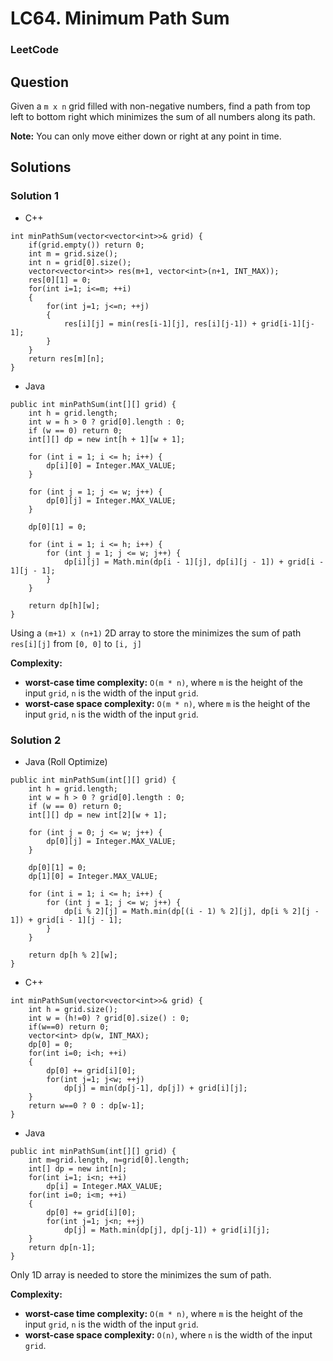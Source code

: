 # LC64. Minimum Path Sum

### LeetCode

## Question

Given a `m x n` grid filled with non-negative numbers, find a path from top left to bottom right which minimizes the sum of all numbers along its path.

**Note:** You can only move either down or right at any point in time.

## Solutions

### Solution 1

* C++
```
int minPathSum(vector<vector<int>>& grid) {
    if(grid.empty()) return 0;
    int m = grid.size();
    int n = grid[0].size();
    vector<vector<int>> res(m+1, vector<int>(n+1, INT_MAX));
    res[0][1] = 0;
    for(int i=1; i<=m; ++i)
    {
        for(int j=1; j<=n; ++j)
        {
            res[i][j] = min(res[i-1][j], res[i][j-1]) + grid[i-1][j-1];
        }
    }
    return res[m][n];
}
```

* Java
```
public int minPathSum(int[][] grid) {
    int h = grid.length;
    int w = h > 0 ? grid[0].length : 0;
    if (w == 0) return 0;
    int[][] dp = new int[h + 1][w + 1];
    
    for (int i = 1; i <= h; i++) {
        dp[i][0] = Integer.MAX_VALUE;
    }
    
    for (int j = 1; j <= w; j++) {
        dp[0][j] = Integer.MAX_VALUE;
    }
    
    dp[0][1] = 0;
    
    for (int i = 1; i <= h; i++) {
        for (int j = 1; j <= w; j++) {
            dp[i][j] = Math.min(dp[i - 1][j], dp[i][j - 1]) + grid[i - 1][j - 1];
        }
    }
    
    return dp[h][w];
}
```

Using a `(m+1) x (n+1)` 2D array to store the minimizes the sum of path `res[i][j]` from `[0, 0]` to `[i, j]`

**Complexity:**

* **worst-case time complexity:** `O(m * n)`, where `m` is the height of the input `grid`, `n` is the width of the input `grid`.
* **worst-case space complexity:** `O(m * n)`, where `m` is the height of the input `grid`, `n` is the width of the input `grid`.

### Solution 2

* Java (Roll Optimize)
```
public int minPathSum(int[][] grid) {
    int h = grid.length;
    int w = h > 0 ? grid[0].length : 0;
    if (w == 0) return 0;
    int[][] dp = new int[2][w + 1];
    
    for (int j = 0; j <= w; j++) {
        dp[0][j] = Integer.MAX_VALUE;
    }
    
    dp[0][1] = 0;
    dp[1][0] = Integer.MAX_VALUE;
    
    for (int i = 1; i <= h; i++) {
        for (int j = 1; j <= w; j++) {
            dp[i % 2][j] = Math.min(dp[(i - 1) % 2][j], dp[i % 2][j - 1]) + grid[i - 1][j - 1];
        }
    }
    
    return dp[h % 2][w];
}
```

* C++
```
int minPathSum(vector<vector<int>>& grid) {
    int h = grid.size();
    int w = (h!=0) ? grid[0].size() : 0;
    if(w==0) return 0;
    vector<int> dp(w, INT_MAX);
    dp[0] = 0;
    for(int i=0; i<h; ++i)
    {
        dp[0] += grid[i][0];
        for(int j=1; j<w; ++j)
            dp[j] = min(dp[j-1], dp[j]) + grid[i][j];
    }
    return w==0 ? 0 : dp[w-1];
}
```

* Java
```
public int minPathSum(int[][] grid) {
    int m=grid.length, n=grid[0].length;
    int[] dp = new int[n];
    for(int i=1; i<n; ++i)
        dp[i] = Integer.MAX_VALUE;
    for(int i=0; i<m; ++i)
    {
        dp[0] += grid[i][0];
        for(int j=1; j<n; ++j)
            dp[j] = Math.min(dp[j], dp[j-1]) + grid[i][j];
    }
    return dp[n-1];
}
```

Only 1D array is needed to store the minimizes the sum of path.

**Complexity:**

* **worst-case time complexity:** `O(m * n)`, where `m` is the height of the input `grid`, `n` is the width of the input `grid`.
* **worst-case space complexity:** `O(n)`, where `n` is the width of the input `grid`.

